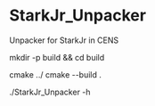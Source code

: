 # StarkJr_Unpacker
Unpacker for StarkJr in CENS

mkdir -p build && cd build

cmake ../
cmake --build .

./StarkJr_Unpacker -h
